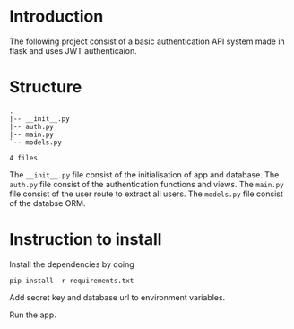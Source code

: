 # Introduction
The following project consist of a basic authentication API system made in flask and uses JWT authenticaion.

# Structure
```
.
|-- __init__.py
|-- auth.py
|-- main.py
`-- models.py

4 files
```

The `__init__.py` file consist of the initialisation of app and database.
The `auth.py` file consist of the authentication functions and views.
The `main.py` file consist of the user route to extract all users.
The `models.py` file consist of the databse ORM.


# Instruction to install

Install the dependencies by doing
```
pip install -r requirements.txt
```

Add secret key and database url to environment variables.

Run the app.